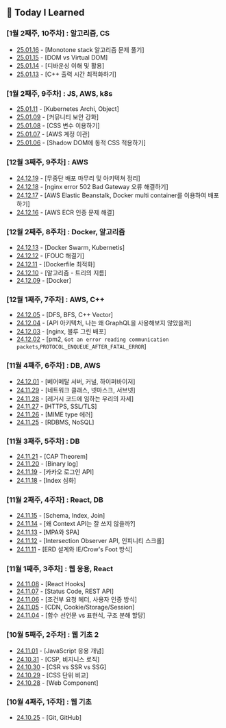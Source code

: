 ## 🍥 Today I Learned

### [1월 2째주, 10주차] : 알고리즘, CS

- [25.01.16](https://github.com/100-hours-a-week/hazel.park-til/blob/main/Jan/2025-01-16.md) - [Monotone stack 알고리즘 문제 풀기]
- [25.01.15](https://github.com/100-hours-a-week/hazel.park-til/blob/main/Jan/2025-01-15.md) - [DOM vs Virtual DOM]
- [25.01.14](https://github.com/100-hours-a-week/hazel.park-til/blob/main/Jan/2025-01-14.md) - [디바운싱 이해 및 활용]
- [25.01.13](https://github.com/100-hours-a-week/hazel.park-til/blob/main/Jan/2025-01-13.md) - [C++ 출력 시간 최적화하기]

### [1월 2째주, 9주차] : JS, AWS, k8s

- [25.01.11](https://github.com/100-hours-a-week/hazel.park-til/blob/main/Jan/2025-01-11.md) - [Kubernetes Archi, Object]
- [25.01.09](https://github.com/100-hours-a-week/hazel.park-til/blob/main/Jan/2025-01-09.md) - [커뮤니티 보안 강화]
- [25.01.08](https://github.com/100-hours-a-week/hazel.park-til/blob/main/Jan/2025-01-08.md) - [CSS 변수 이용하기]
- [25.01.07](https://github.com/100-hours-a-week/hazel.park-til/blob/main/Jan/2025-01-07.md) - [AWS 계정 이관]
- [25.01.06](https://github.com/100-hours-a-week/hazel.park-til/blob/main/Jan/2025-01-06.md) - [Shadow DOM에 동적 CSS 적용하기]

### [12월 3째주, 9주차] : AWS

- [24.12.19](https://github.com/100-hours-a-week/hazel.park-til/blob/main/Dec/2024-12-19.md) - [무중단 배포 마무리 및 아키텍쳐 정리]
- [24.12.18](https://github.com/100-hours-a-week/hazel.park-til/blob/main/Dec/2024-12-18.md) - [nginx error 502 Bad Gateway 오류 해결하기]
- [24.12.17](https://github.com/100-hours-a-week/hazel.park-til/blob/main/Dec/2024-12-17.md) - [AWS Elastic Beanstalk, Docker multi container를 이용하여 배포하기]
- [24.12.16](https://github.com/100-hours-a-week/hazel.park-til/blob/main/Dec/2024-12-16.md) - [AWS ECR 인증 문제 해결]

### [12월 2째주, 8주차] : Docker, 알고리즘

- [24.12.13](https://github.com/100-hours-a-week/hazel.park-til/blob/main/Dec/2024-12-13.md) - [Docker Swarm, Kubernetis]
- [24.12.12](https://github.com/100-hours-a-week/hazel.park-til/blob/main/Dec/2024-12-12.md) - [FOUC 해결기]
- [24.12.11](https://github.com/100-hours-a-week/hazel.park-til/blob/main/Dec/2024-12-11.md) - [Dockerfile 최적화]
- [24.12.10](https://github.com/100-hours-a-week/hazel.park-til/blob/main/Dec/2024-12-10.md) - [알고리즘 - 트리의 지름]
- [24.12.09](https://github.com/100-hours-a-week/hazel.park-til/blob/main/Dec/2024-12-09.md) - [Docker]

### [12월 1째주, 7주차] : AWS, C++

- [24.12.05](https://github.com/100-hours-a-week/hazel.park-til/blob/main/Dec/2024-12-05.md) - [DFS, BFS, C++ Vector]
- [24.12.04](https://github.com/100-hours-a-week/hazel.park-til/blob/main/Dec/2024-12-04.md) - [API 아키텍처, 나는 왜 GraphQL을 사용해보지 않았을까]
- [24.12.03](https://github.com/100-hours-a-week/hazel.park-til/blob/main/Dec/2024-12-03.md) - [nginx, 블루 그린 배포]
- [24.12.02](https://github.com/100-hours-a-week/hazel.park-til/blob/main/Dec/2024-12-02.md) - [pm2, `Got an error reading communication packets`,`PROTOCOL_ENQUEUE_AFTER_FATAL_ERROR`]

### [11월 4째주, 6주차] : DB, AWS

- [24.12.01](https://github.com/100-hours-a-week/hazel.park-til/blob/main/Dec/2024-12-01.md) - [베어메탈 서버, 커널, 하이퍼바이저]
- [24.11.29](https://github.com/100-hours-a-week/hazel.park-til/blob/main/Nov/2024-11-29.md) - [네트워크 클래스, 넷마스크, 서브넷]
- [24.11.28](https://github.com/100-hours-a-week/hazel.park-til/blob/main/Nov/2024-11-28.md) - [레거시 코드에 임하는 우리의 자세]
- [24.11.27](https://github.com/100-hours-a-week/hazel.park-til/blob/main/Nov/2024-11-27.md) - [HTTPS, SSL/TLS]
- [24.11.26](https://github.com/100-hours-a-week/hazel.park-til/blob/main/Nov/2024-11-26.md) - [MIME type 에러]
- [24.11.25](https://github.com/100-hours-a-week/hazel.park-til/blob/main/Nov/2024-11-25.md) - [RDBMS, NoSQL]

### [11월 3째주, 5주차] : DB

- [24.11.21](https://github.com/100-hours-a-week/hazel.park-til/blob/main/Nov/2024-11-21.md) - [CAP Theorem]
- [24.11.20](https://github.com/100-hours-a-week/hazel.park-til/blob/main/Nov/2024-11-20.md) - [Binary log]
- [24.11.19](https://github.com/100-hours-a-week/hazel.park-til/blob/main/Nov/2024-11-19.md) - [카카오 로그인 API]
- [24.11.18](https://github.com/100-hours-a-week/hazel.park-til/blob/main/Nov/2024-11-18.md) - [Index 심화]

### [11월 2째주, 4주차] : React, DB

- [24.11.15](https://github.com/100-hours-a-week/hazel.park-til/blob/main/Nov/2024-11-15.md) - [Schema, Index, Join]
- [24.11.14](https://github.com/100-hours-a-week/hazel.park-til/blob/main/Nov/2024-11-14.md) - [왜 Context API는 잘 쓰지 않을까?]
- [24.11.13](https://github.com/100-hours-a-week/hazel.park-til/blob/main/Nov/2024-11-13.md) - [MPA와 SPA]
- [24.11.12](https://github.com/100-hours-a-week/hazel.park-til/blob/main/Nov/2024-11-12.md) - [Intersection Observer API, 인피니티 스크롤]
- [24.11.11](https://github.com/100-hours-a-week/hazel.park-til/blob/main/Nov/2024-11-11.md) - [ERD 설계와 IE/Crow's Foot 방식]

### [11월 1째주, 3주차] : 웹 응용, React

- [24.11.08](https://github.com/100-hours-a-week/hazel.park-til/blob/main/Nov/2024-11-08.md) - [React Hooks]
- [24.11.07](https://github.com/100-hours-a-week/hazel.park-til/blob/main/Nov/2024-11-07.md) - [Status Code, REST API]
- [24.11.06](https://github.com/100-hours-a-week/hazel.park-til/blob/main/Nov/2024-11-06.md) - [조건부 요청 헤더, 사용자 인증 방식]
- [24.11.05](https://github.com/100-hours-a-week/hazel.park-til/blob/main/Nov/2024-11-05.md) - [CDN, Cookie/Storage/Session]
- [24.11.04](https://github.com/100-hours-a-week/hazel.park-til/blob/main/Nov/2024-11-04.md) - [함수 선언문 vs 표현식, 구조 분해 할당]

### [10월 5째주, 2주차] : 웹 기초 2

- [24.11.01](https://github.com/100-hours-a-week/hazel.park-til/blob/main/Nov/2024-11-01.md) - [JavaScript 응용 개념]
- [24.10.31](https://github.com/100-hours-a-week/hazel.park-til/blob/main/Oct/2024-10-31.md) - [CSP, 비지니스 로직]
- [24.10.30](https://github.com/100-hours-a-week/hazel.park-til/blob/main/Oct/2024-10-30.md) - [CSR vs SSR vs SSG]
- [24.10.29](https://github.com/100-hours-a-week/hazel.park-til/blob/main/Oct/2024-10-29.md) - [CSS 단위 비교]
- [24.10.28](https://github.com/100-hours-a-week/hazel.park-til/blob/main/Oct/2024-10-28.md) - [Web Component]

### [10월 4째주, 1주차] : 웹 기초

- [24.10.25](https://github.com/100-hours-a-week/hazel.park-til/blob/main/Oct/2024-10-25.md) - [Git, GitHub]
